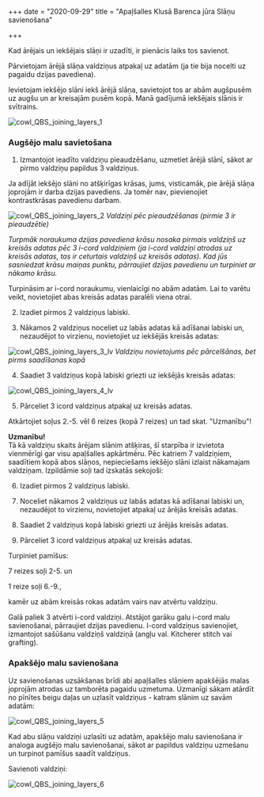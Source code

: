 +++
date = "2020-09-29"
title = "Apaļšalles Klusā Barenca jūra Slāņu savienošana"

+++

Kad ārējais un iekšējais slāņi ir uzadīti, ir pienācis laiks tos savienot.

<!--more-->

Pārvietojam ārējā slāņa valdziņus atpakaļ uz adatām (ja tie bija nocelti uz pagaidu dzijas pavediena).

Ievietojam iekšējo slāni iekš ārējā slāņa, savietojot tos ar abām augšpusēm uz augšu un ar kreisajām pusēm kopā. Manā gadījumā iekšējais slānis ir svītrains.

![cowl_QBS_joining_layers_1](../images/cowl_QBS_joining_layers_1.webp)

### Augšējo malu savietošana
1. Izmantojot ieadīto valdziņu pieaudzēšanu, uzmetiet ārējā slānī, sākot ar pirmo valdziņu papildus 3 valdziņus. 

Ja adījāt iekšējo slāni no atšķirīgas krāsas, jums, visticamāk, pie ārējā slāņa joprojām ir darba dzijas pavediens. Ja tomēr nav, pievienojiet kontrastkrāsas pavedienu darbam.

![cowl_QBS_joining_layers_2](../images/cowl_QBS_joining_layers_2.webp)
*Valdziņi pēc pieaudzēšanas (pirmie 3 ir pieaudzētie)*

*Turpmāk noraukuma dzijas pavediena krāsu nosaka pirmais valdziņš uz kreisās adatas pēc 3 i-cord valdziņiem (ja i-cord valdziņi atrodas uz kreisās adatas, tas ir ceturtais valdziņš uz kreisās adatas). Kad jūs sasniedzat krāsu maiņas punktu, pārraujiet dzijas pavedienu un turpiniet ar nākamo krāsu.*

Turpināsim ar i-cord noraukumu, vienlaicīgi no abām adatām. Lai to varētu veikt, novietojiet abas kreisās adatas paralēli viena otrai.

2. Izadiet pirmos 2 valdziņus labiski.

3. Nākamos 2 valdziņus noceliet uz labās adatas kā adīšanai labiski un, nezaudējot to virzienu, novietojiet uz iekšējās kreisās adatas:

![cowl_QBS_joining_layers_3_lv](../images/cowl_QBS_joining_layers_3_lv.webp)
*Valdziņu novietojums pēc pārcelšānas, bet pirms saadīšanas kopā*

4. Saadiet 3 valdziņus kopā labiski griezti uz iekšējās kreisās adatas:

![cowl_QBS_joining_layers_4_lv](../images/cowl_QBS_joining_layers_4_lv.webp)

5. Pārceliet 3 icord valdziņus atpakaļ uz kreisās adatas.

Atkārtojiet soļus 2.-5. vēl 6 reizes (kopā 7 reizes) un tad skat. "Uzmanību"!

**Uzmanību!**  
Tā kā valdziņu skaits ārējam slānim atšķiras, šī starpība ir izvietota vienmērīgi gar visu apaļšalles apkārtmēru. Pēc katriem 7 valdziņiem, saadītiem kopā abos slāņos, nepieciešams iekšējo slāni izlaist nākamajam valdziņam. Izpildāmie soļi tad izskatās sekojoši:

6. Izadiet pirmos 2 valdziņus labiski. 

7. Noceliet nākamos 2 valdziņus uz labās adatas kā adīšanai labiski un, nezaudējot to virzienu, novietojiet atpakaļ uz ārējās kreisās adatas.

8. Saadiet 2 valdziņus kopā labiski griezti uz ārējās kreisās adatas.

9. Pārceliet 3 icord valdziņus atpakaļ uz kreisās adatas.


Turpiniet pamīšus:

7 reizes soļi 2-5. un

1 reize soļi 6.-9.,

kamēr uz abām kreisās rokas adatām vairs nav atvērtu valdziņu.

Galā paliek 3 atvērti i-cord valdziņi. Atstājot garāku galu i-cord malu savienošanai, pārraujiet dzijas pavedienu. I-cord valdziņus savienojiet, izmantojot sašūšanu valdziņš valdziņā (angļu val. Kitcherer stitch vai grafting). 

### Apakšējo malu savienošana
Uz savienošanas uzsākšanas brīdi abi apaļšalles slāņiem apakšējās malas joprojām atrodas uz tamborēta pagaidu uzmetuma. Uzmanīgi sākam atārdīt no pīnītes beigu daļas un uzlasīt valdziņus - katram slānim uz savām adatām:

![cowl_QBS_joining_layers_5](../images/cowl_QBS_joining_layers_5.webp)

Kad abu slāņu valdziņi uzlasīti uz adatām, apakšējo malu savienošana ir analoga augšējo malu savienošanai, sākot ar papildus valdziņu uzmešanu un turpinot pamīšus saadīt valdziņus.

Savienoti valdziņi:

![cowl_QBS_joining_layers_6](../images/cowl_QBS_joining_layers_6.webp)